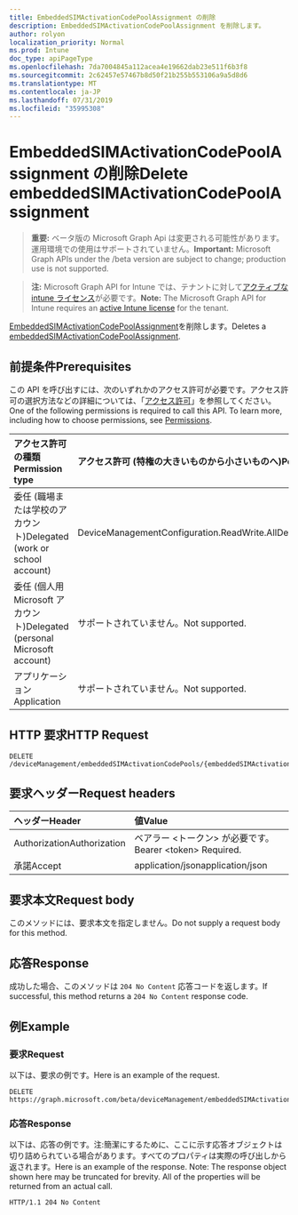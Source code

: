 ```yaml
---
title: EmbeddedSIMActivationCodePoolAssignment の削除
description: EmbeddedSIMActivationCodePoolAssignment を削除します。
author: rolyon
localization_priority: Normal
ms.prod: Intune
doc_type: apiPageType
ms.openlocfilehash: 7da7004845a112acea4e19662dab23e511f6b3f8
ms.sourcegitcommit: 2c62457e57467b8d50f21b255b553106a9a5d8d6
ms.translationtype: MT
ms.contentlocale: ja-JP
ms.lasthandoff: 07/31/2019
ms.locfileid: "35995308"
---
```

# <a name="delete-embeddedsimactivationcodepoolassignment"></a><span data-ttu-id="e8fe8-103">EmbeddedSIMActivationCodePoolAssignment の削除</span><span class="sxs-lookup"><span data-stu-id="e8fe8-103">Delete embeddedSIMActivationCodePoolAssignment</span></span>

> <span data-ttu-id="e8fe8-104">**重要:** ベータ版の Microsoft Graph Api は変更される可能性があります。運用環境での使用はサポートされていません。</span><span class="sxs-lookup"><span data-stu-id="e8fe8-104">**Important:** Microsoft Graph APIs under the /beta version are subject to change; production use is not supported.</span></span>

> <span data-ttu-id="e8fe8-105">**注:** Microsoft Graph API for Intune では、テナントに対して[アクティブな intune ライセンス](https://go.microsoft.com/fwlink/?linkid=839381)が必要です。</span><span class="sxs-lookup"><span data-stu-id="e8fe8-105">**Note:** The Microsoft Graph API for Intune requires an [active Intune license](https://go.microsoft.com/fwlink/?linkid=839381) for the tenant.</span></span>

<span data-ttu-id="e8fe8-106">[EmbeddedSIMActivationCodePoolAssignment](../resources/intune-esim-embeddedsimactivationcodepoolassignment.md)を削除します。</span><span class="sxs-lookup"><span data-stu-id="e8fe8-106">Deletes a [embeddedSIMActivationCodePoolAssignment](../resources/intune-esim-embeddedsimactivationcodepoolassignment.md).</span></span>

## <a name="prerequisites"></a><span data-ttu-id="e8fe8-107">前提条件</span><span class="sxs-lookup"><span data-stu-id="e8fe8-107">Prerequisites</span></span>
<span data-ttu-id="e8fe8-p101">この API を呼び出すには、次のいずれかのアクセス許可が必要です。アクセス許可の選択方法などの詳細については、「[アクセス許可](/graph/permissions-reference)」を参照してください。</span><span class="sxs-lookup"><span data-stu-id="e8fe8-p101">One of the following permissions is required to call this API. To learn more, including how to choose permissions, see [Permissions](/graph/permissions-reference).</span></span>

|<span data-ttu-id="e8fe8-110">アクセス許可の種類</span><span class="sxs-lookup"><span data-stu-id="e8fe8-110">Permission type</span></span>|<span data-ttu-id="e8fe8-111">アクセス許可 (特権の大きいものから小さいものへ)</span><span class="sxs-lookup"><span data-stu-id="e8fe8-111">Permissions (from most to least privileged)</span></span>|
|:---|:---|
|<span data-ttu-id="e8fe8-112">委任 (職場または学校のアカウント)</span><span class="sxs-lookup"><span data-stu-id="e8fe8-112">Delegated (work or school account)</span></span>|<span data-ttu-id="e8fe8-113">DeviceManagementConfiguration.ReadWrite.All</span><span class="sxs-lookup"><span data-stu-id="e8fe8-113">DeviceManagementConfiguration.ReadWrite.All</span></span>|
|<span data-ttu-id="e8fe8-114">委任 (個人用 Microsoft アカウント)</span><span class="sxs-lookup"><span data-stu-id="e8fe8-114">Delegated (personal Microsoft account)</span></span>|<span data-ttu-id="e8fe8-115">サポートされていません。</span><span class="sxs-lookup"><span data-stu-id="e8fe8-115">Not supported.</span></span>|
|<span data-ttu-id="e8fe8-116">アプリケーション</span><span class="sxs-lookup"><span data-stu-id="e8fe8-116">Application</span></span>|<span data-ttu-id="e8fe8-117">サポートされていません。</span><span class="sxs-lookup"><span data-stu-id="e8fe8-117">Not supported.</span></span>|

## <a name="http-request"></a><span data-ttu-id="e8fe8-118">HTTP 要求</span><span class="sxs-lookup"><span data-stu-id="e8fe8-118">HTTP Request</span></span>
<!-- {
  "blockType": "ignored"
}
-->
``` http
DELETE /deviceManagement/embeddedSIMActivationCodePools/{embeddedSIMActivationCodePoolId}/assignments/{embeddedSIMActivationCodePoolAssignmentId}
```

## <a name="request-headers"></a><span data-ttu-id="e8fe8-119">要求ヘッダー</span><span class="sxs-lookup"><span data-stu-id="e8fe8-119">Request headers</span></span>
|<span data-ttu-id="e8fe8-120">ヘッダー</span><span class="sxs-lookup"><span data-stu-id="e8fe8-120">Header</span></span>|<span data-ttu-id="e8fe8-121">値</span><span class="sxs-lookup"><span data-stu-id="e8fe8-121">Value</span></span>|
|:---|:---|
|<span data-ttu-id="e8fe8-122">Authorization</span><span class="sxs-lookup"><span data-stu-id="e8fe8-122">Authorization</span></span>|<span data-ttu-id="e8fe8-123">ベアラー &lt;トークン&gt; が必要です。</span><span class="sxs-lookup"><span data-stu-id="e8fe8-123">Bearer &lt;token&gt; Required.</span></span>|
|<span data-ttu-id="e8fe8-124">承諾</span><span class="sxs-lookup"><span data-stu-id="e8fe8-124">Accept</span></span>|<span data-ttu-id="e8fe8-125">application/json</span><span class="sxs-lookup"><span data-stu-id="e8fe8-125">application/json</span></span>|

## <a name="request-body"></a><span data-ttu-id="e8fe8-126">要求本文</span><span class="sxs-lookup"><span data-stu-id="e8fe8-126">Request body</span></span>
<span data-ttu-id="e8fe8-127">このメソッドには、要求本文を指定しません。</span><span class="sxs-lookup"><span data-stu-id="e8fe8-127">Do not supply a request body for this method.</span></span>

## <a name="response"></a><span data-ttu-id="e8fe8-128">応答</span><span class="sxs-lookup"><span data-stu-id="e8fe8-128">Response</span></span>
<span data-ttu-id="e8fe8-129">成功した場合、このメソッドは `204 No Content` 応答コードを返します。</span><span class="sxs-lookup"><span data-stu-id="e8fe8-129">If successful, this method returns a `204 No Content` response code.</span></span>

## <a name="example"></a><span data-ttu-id="e8fe8-130">例</span><span class="sxs-lookup"><span data-stu-id="e8fe8-130">Example</span></span>

### <a name="request"></a><span data-ttu-id="e8fe8-131">要求</span><span class="sxs-lookup"><span data-stu-id="e8fe8-131">Request</span></span>
<span data-ttu-id="e8fe8-132">以下は、要求の例です。</span><span class="sxs-lookup"><span data-stu-id="e8fe8-132">Here is an example of the request.</span></span>
``` http
DELETE https://graph.microsoft.com/beta/deviceManagement/embeddedSIMActivationCodePools/{embeddedSIMActivationCodePoolId}/assignments/{embeddedSIMActivationCodePoolAssignmentId}
```

### <a name="response"></a><span data-ttu-id="e8fe8-133">応答</span><span class="sxs-lookup"><span data-stu-id="e8fe8-133">Response</span></span>
<span data-ttu-id="e8fe8-p102">以下は、応答の例です。注:簡潔にするために、ここに示す応答オブジェクトは切り詰められている場合があります。すべてのプロパティは実際の呼び出しから返されます。</span><span class="sxs-lookup"><span data-stu-id="e8fe8-p102">Here is an example of the response. Note: The response object shown here may be truncated for brevity. All of the properties will be returned from an actual call.</span></span>
``` http
HTTP/1.1 204 No Content
```





